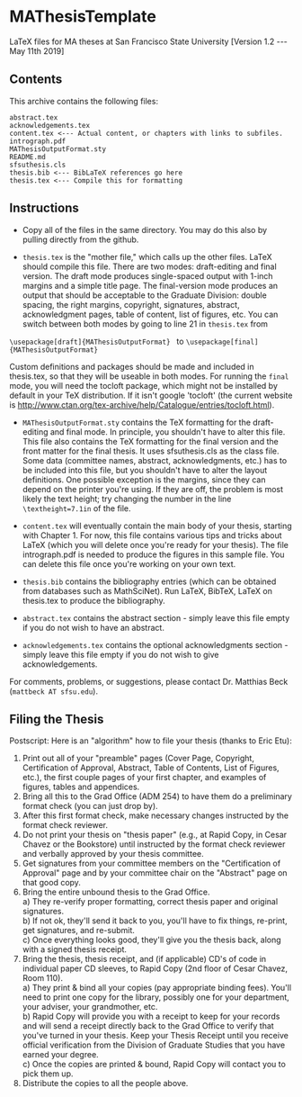 # MAThesisTemplate
LaTeX files for MA theses at San Francisco State University
[Version 1.2 --- May 11th 2019]
## Contents
This archive contains the following files:
```
abstract.tex
acknowledgements.tex
content.tex <--- Actual content, or chapters with links to subfiles.
intrograph.pdf
MAThesisOutputFormat.sty
README.md
sfsuthesis.cls
thesis.bib <--- BibLaTeX references go here
thesis.tex <--- Compile this for formatting
```
## Instructions

* Copy all of the files in the same directory. You may do this also by pulling directly from the github.

* ```thesis.tex``` is the "mother file," which calls up the other files. LaTeX should compile this file. There are two modes: draft-editing and final version. The draft mode produces single-spaced output with 1-inch margins and a simple title page. The final-version mode produces an output that should be acceptable to the Graduate Division: double spacing, the right margins, copyright, signatures, abstract, acknowledgment pages, table of content, list of figures, etc. You can switch between both modes by going to line 21 in ```thesis.tex``` from

```\usepackage[draft]{MAThesisOutputFormat} ``` to ```\usepackage[final]{MAThesisOutputFormat}```

Custom definitions and packages should be made and included in thesis.tex, so that they will be useable in both modes. For running the ```final``` mode, you will need the tocloft package, which might not be installed by default in your TeX distribution. If it isn't google 'tocloft' (the current website is http://www.ctan.org/tex-archive/help/Catalogue/entries/tocloft.html).

* ```MAThesisOutputFormat.sty``` contains the TeX formatting for the draft-editing and final mode. In principle, you shouldn't have to alter this file. This file also contains the TeX formatting for the final version and the front matter for the final thesis. It uses sfsuthesis.cls as the class file. Some data (committee names, abstract, acknowledgments, etc.) has to be included into this file, but you shouldn't have to alter the layout definitions. One possible exception is the margins, since they can depend on the printer you're using. If they are off, the problem is most likely the text height; try changing the number in the line ```\textheight=7.1in``` of the file.

* ```content.tex``` will eventually contain the main body of your thesis, starting with Chapter 1. For now, this file contains various tips and tricks about LaTeX (which you will delete once you're ready for your thesis). The file intrograph.pdf is needed to produce the figures in this sample file. You can delete this file once you're working on your own text.

* ```thesis.bib``` contains the bibliography entries (which can be obtained from databases such as MathSciNet). Run LaTeX, BibTeX, LaTeX on thesis.tex to produce the bibliography.

* ```abstract.tex``` contains the abstract section - simply leave this file empty if you do not wish to have an abstract.

* ```acknowledgements.tex``` contains the optional acknowledgments section - simply leave this file empty if you do not wish to give acknowledgements.

For comments, problems, or suggestions, please contact Dr. Matthias Beck (```mattbeck AT sfsu.edu```).

## Filing the Thesis
Postscript: Here is an "algorithm" how to file your thesis (thanks to Eric Etu):
1) Print out all of your "preamble" pages (Cover Page, Copyright, Certification of Approval, Abstract, Table of Contents, List of Figures, etc.), the first couple pages of your first
chapter, and examples of figures, tables and appendices.
2) Bring all this to the Grad Office (ADM 254) to have them do a preliminary format check (you can just drop by).
3) After this first format check, make necessary changes instructed by the format check reviewer. 
4) Do not print your thesis on "thesis paper" (e.g., at Rapid Copy, in Cesar Chavez or the Bookstore) until instructed by the format check reviewer and verbally approved by your
thesis committee.
5) Get signatures from your committee members on the "Certification of Approval" page and by your committee chair on the "Abstract" page on that good copy.
6) Bring the entire unbound thesis to the Grad Office.  
    a) They re-verify proper formatting, correct thesis paper and original signatures.  
    b) If not ok, they'll send it back to you, you'll have to fix things, re-print, get signatures, and re-submit.  
    c) Once everything looks good, they'll give you the thesis back, along with a signed thesis receipt.  
7) Bring the thesis, thesis receipt, and (if applicable) CD's of code in individual paper CD sleeves, to Rapid Copy (2nd floor of Cesar Chavez, Room 110).   
    a) They print & bind all your copies (pay appropriate binding fees).  You'll need to print one copy for the library, possibly one for your department, your adviser, your grandmother, etc.  
    b) Rapid Copy will provide you with a receipt to keep for your records and will send a receipt directly back to the Grad Office to verify that you've turned in your thesis. Keep your Thesis Receipt until you receive official verification from the Division of Graduate Studies that you have earned your degree.  
    c) Once the copies are printed & bound, Rapid Copy will contact you to pick them up.  
8) Distribute the copies to all the people above.
